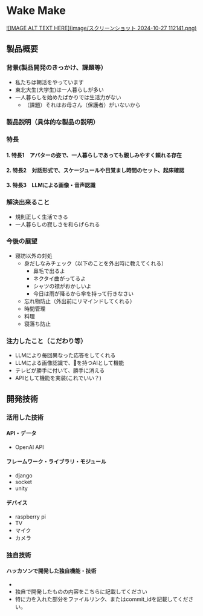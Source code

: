 # Wake Make

[![IMAGE ALT TEXT HERE](image/スクリーンショット 2024-10-27 112141.png)]()

## 製品概要
### 背景(製品開発のきっかけ、課題等）
- 私たちは朝活をやっています
- 東北大生(大学生)は一人暮らしが多い
- 一人暮らしを始めたばかりでは生活力がない
  - （課題）それはお母さん（保護者）がいないから
### 製品説明（具体的な製品の説明）
### 特長
#### 1. 特長1　アバターの姿で、一人暮らしであっても親しみやすく頼れる存在
#### 2. 特長2　対話形式で、スケージュールや目覚まし時間のセット、起床確認
#### 3. 特長3　LLMによる画像・音声認識

### 解決出来ること
* 規則正しく生活できる
* 一人暮らしの寂しさを和らげられる
### 今後の展望
* 寝坊以外の対処
  * 身だしなみチェック（以下のことを外出時に教えてくれる）
    * 鼻毛で出るよ
    * ネクタイ曲がってるよ
    * シャツの襟がおかしいよ
    * 今日は雨が降るから傘を持って行きなさい
  * 忘れ物防止（外出前にリマインドしてくれる）
  * 時間管理
  * 料理
  * 寝落ち防止
### 注力したこと（こだわり等）
* LLMにより毎回異なった応答をしてくれる
* LLMによる画像認識で、👀を持つAIとして機能
* テレビが勝手に付いて、勝手に消える
* APIとして機能を実装(これでいい？)

## 開発技術
### 活用した技術
#### API・データ
* OpenAI API

#### フレームワーク・ライブラリ・モジュール
* django
* socket
* unity

#### デバイス
* raspberry pi
* TV
* マイク
* カメラ

### 独自技術
#### ハッカソンで開発した独自機能・技術
* 
* 独自で開発したものの内容をこちらに記載してください
* 特に力を入れた部分をファイルリンク、またはcommit_idを記載してください。
